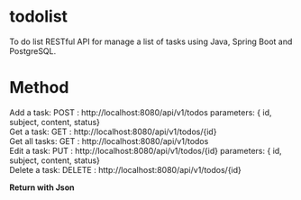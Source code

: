 # todolist
To do list RESTful API for manage a list of tasks using Java, Spring Boot and PostgreSQL.

# Method
  Add a task: POST : http://localhost:8080/api/v1/todos
                parameters: { id, subject, content, status}<br>
  Get a task: GET  : http://localhost:8080/api/v1/todos/{id}<br>
  Get all tasks: GET : http://localhost:8080/api/v1/todos<br>
  Edit a task: PUT : http://localhost:8080/api/v1/todos/{id}
                 parameters: { id, subject, content, status}<br>
  Delete a task: DELETE : http://localhost:8080/api/v1/todos/{id}
  
  **Return with Json**
